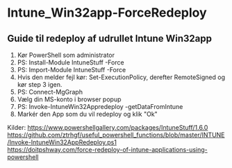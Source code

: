 # Intune_Win32app-ForceRedeploy
## Guide til redeploy af udrullet Intune Win32app <br>
1. Kør PowerShell som administrator
2. PS: Install-Module IntuneStuff -Force
3. PS: Import-Module IntuneStuff -Force
4. Hvis den melder fejl kør: Set-ExecutionPolicy, derefter RemoteSigned og kør step 3 igen.
5. PS: Connect-MgGraph
6. Vælg din MS-konto i browser popup
7. PS: Invoke-IntuneWin32Appredeploy -getDataFromIntune
8. Markér den App som du vil redeploy og klik "Ok" <br>


Kilder:
https://www.powershellgallery.com/packages/IntuneStuff/1.6.0
https://github.com/ztrhgf/useful_powershell_functions/blob/master/INTUNE/Invoke-IntuneWin32AppRedeploy.ps1 <br>
https://doitpshway.com/force-redeploy-of-intune-applications-using-powershell <br>
